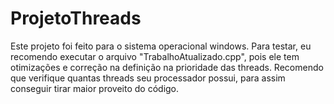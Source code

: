 # ProjetoThreads
Este projeto foi feito para o sistema operacional windows.
Para testar, eu recomendo executar o arquivo "TrabalhoAtualizado.cpp", pois ele tem otimizações e correção na definição na prioridade das threads.
Recomendo que verifique quantas threads seu processador possui, para assim conseguir tirar maior proveito do código.
